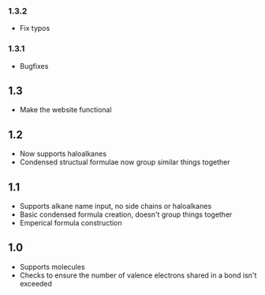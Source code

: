 ### 1.3.2
* Fix typos

### 1.3.1
* Bugfixes

## 1.3
* Make the website functional

## 1.2
* Now supports haloalkanes
* Condensed structual formulae now group similar things together

## 1.1
* Supports alkane name input, no side chains or haloalkanes
* Basic condensed formula creation, doesn't group things together
* Emperical formula construction

## 1.0
* Supports molecules
* Checks to ensure the number of valence electrons shared in a bond isn't exceeded